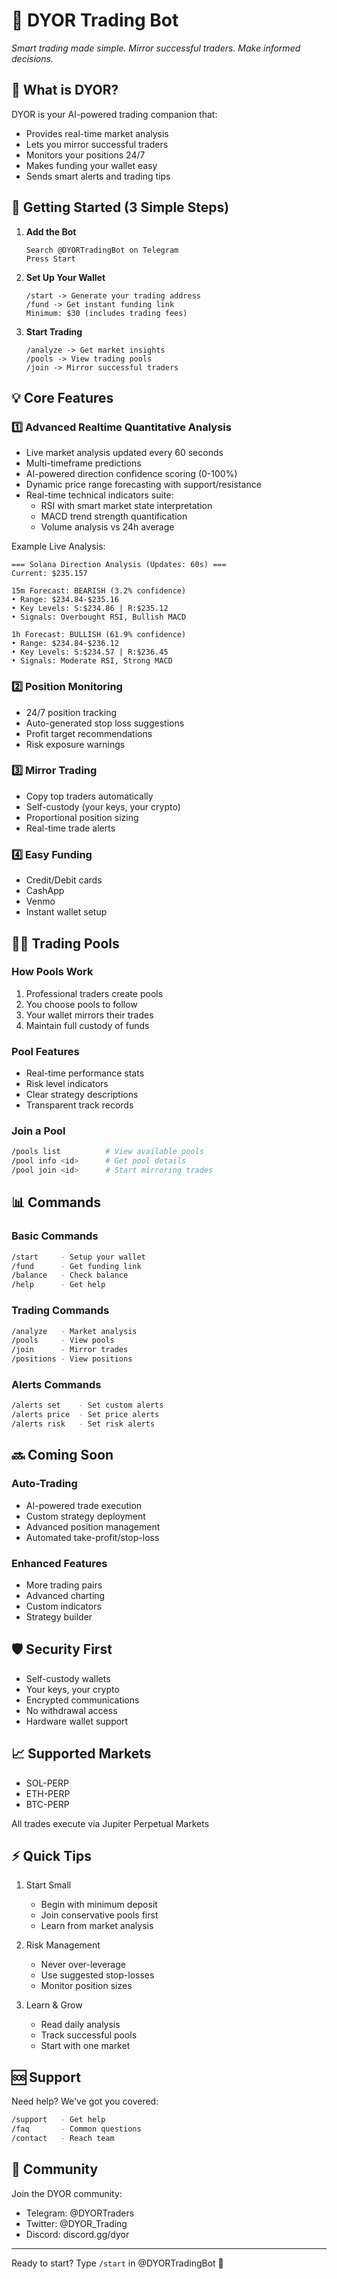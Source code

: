 # 🤖 DYOR Trading Bot

*Smart trading made simple. Mirror successful traders. Make informed decisions.*

## 🚀 What is DYOR?

DYOR is your AI-powered trading companion that:
- Provides real-time market analysis
- Lets you mirror successful traders
- Monitors your positions 24/7 
- Makes funding your wallet easy
- Sends smart alerts and trading tips

## 📱 Getting Started (3 Simple Steps)

1. **Add the Bot**
   ```
   Search @DYORTradingBot on Telegram
   Press Start
   ```

2. **Set Up Your Wallet**
   ```
   /start -> Generate your trading address
   /fund -> Get instant funding link
   Minimum: $30 (includes trading fees)
   ```

3. **Start Trading**
   ```
   /analyze -> Get market insights
   /pools -> View trading pools
   /join -> Mirror successful traders
   ```

## 💡 Core Features

### 1️⃣ Advanced Realtime Quantitative Analysis
- Live market analysis updated every 60 seconds
- Multi-timeframe predictions 
- AI-powered direction confidence scoring (0-100%)
- Dynamic price range forecasting with support/resistance
- Real-time technical indicators suite:
  - RSI with smart market state interpretation
  - MACD trend strength quantification
  - Volume analysis vs 24h average

Example Live Analysis:
```
=== Solana Direction Analysis (Updates: 60s) ===
Current: $235.157

15m Forecast: BEARISH (3.2% confidence)
• Range: $234.84-$235.16
• Key Levels: S:$234.86 | R:$235.12
• Signals: Overbought RSI, Bullish MACD

1h Forecast: BULLISH (61.9% confidence)
• Range: $234.84-$236.12
• Key Levels: S:$234.57 | R:$236.45
• Signals: Moderate RSI, Strong MACD
```

### 2️⃣ Position Monitoring
- 24/7 position tracking
- Auto-generated stop loss suggestions
- Profit target recommendations
- Risk exposure warnings

### 3️⃣ Mirror Trading
- Copy top traders automatically
- Self-custody (your keys, your crypto)
- Proportional position sizing
- Real-time trade alerts

### 4️⃣ Easy Funding
- Credit/Debit cards
- CashApp
- Venmo
- Instant wallet setup

## 🏊‍♂️ Trading Pools

### How Pools Work
1. Professional traders create pools
2. You choose pools to follow
3. Your wallet mirrors their trades
4. Maintain full custody of funds

### Pool Features
- Real-time performance stats
- Risk level indicators
- Clear strategy descriptions
- Transparent track records

### Join a Pool
```bash
/pools list          # View available pools
/pool info <id>      # Get pool details
/pool join <id>      # Start mirroring trades
```

## 📊 Commands

### Basic Commands
```bash
/start     - Setup your wallet
/fund      - Get funding link
/balance   - Check balance
/help      - Get help
```

### Trading Commands
```bash
/analyze   - Market analysis
/pools     - View pools
/join      - Mirror trades
/positions - View positions
```

### Alerts Commands
```bash
/alerts set    - Set custom alerts
/alerts price  - Set price alerts
/alerts risk   - Set risk alerts
```

## 🔜 Coming Soon

### Auto-Trading
- AI-powered trade execution
- Custom strategy deployment
- Advanced position management
- Automated take-profit/stop-loss

### Enhanced Features
- More trading pairs
- Advanced charting
- Custom indicators
- Strategy builder

## 🛡️ Security First

- Self-custody wallets
- Your keys, your crypto
- Encrypted communications
- No withdrawal access
- Hardware wallet support

## 📈 Supported Markets

- SOL-PERP
- ETH-PERP
- BTC-PERP

All trades execute via Jupiter Perpetual Markets

## ⚡ Quick Tips

1. Start Small
   - Begin with minimum deposit
   - Join conservative pools first
   - Learn from market analysis

2. Risk Management
   - Never over-leverage
   - Use suggested stop-losses
   - Monitor position sizes

3. Learn & Grow
   - Read daily analysis
   - Track successful pools
   - Start with one market

## 🆘 Support

Need help? We've got you covered:
```bash
/support   - Get help
/faq       - Common questions
/contact   - Reach team
```

## 🤝 Community

Join the DYOR community:
- Telegram: @DYORTraders
- Twitter: @DYOR_Trading
- Discord: discord.gg/dyor

---

Ready to start? Type `/start` in @DYORTradingBot 🚀
